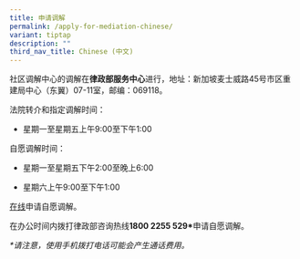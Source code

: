 ```yaml
---
title: 申请调解
permalink: /apply-for-mediation-chinese/
variant: tiptap
description: ""
third_nav_title: Chinese (中文)
---
```

<p>社区调解中心的调解在<strong>律政部服务中心</strong>进行，地址：新加坡麦士威路45号市区重建局中心（东翼）07-11室，邮编：069118。</p>
<p>法院转介和指定调解时间：</p>
<ul data-tight="true" class="tight">
<li>
<p>星期一至星期五上午9:00至下午1:00</p>
</li>
</ul>
<p>自愿调解时间：</p>
<ul data-tight="true" class="tight">
<li>
<p>星期一至星期五下午2:00至晚上6:00</p>
</li>
<li>
<p>星期六上午9:00至下午1:00</p>
</li>
</ul>
<p><a href="https://eservices.mlaw.gov.sg/cmc/mediatorsportal/direct-intake/" rel="noopener noreferrer nofollow" target="_blank"><u>在线</u></a>申请自愿调解。</p>
<p>在办公时间内拨打律政部咨询热线<strong>1800 2255 529*</strong>申请自愿调解。</p>
<p><em>*请注意，使用手机拨打电话可能会产生通话费用。</em>
</p>